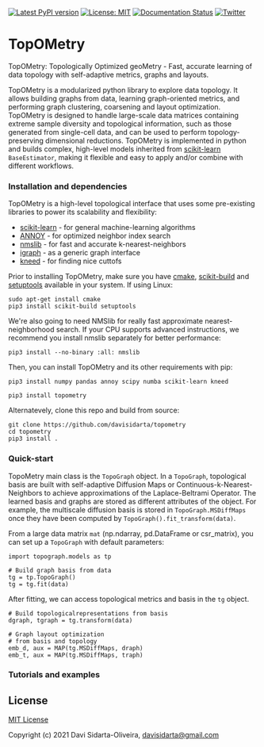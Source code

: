 [![Latest PyPI version](https://img.shields.io/pypi/v/topometry.svg)](https://pypi.org/project/topometry/)
[![License: MIT](https://img.shields.io/badge/License-MIT-yellow.svg)](https://opensource.org/licenses/MIT)
[![Documentation Status](https://readthedocs.org/projects/topometry/badge/?version=latest)](https://topometry.readthedocs.io/en/latest/?badge=latest)
[![Twitter](https://img.shields.io/twitter/url/https/twitter.com/DaviSidarta.svg?label=Follow%20%40davisidarta&style=social)](https://twitter.com/davisidarta)


# TopOMetry
TopOMetry: Topologically Optimized geoMetry - 
Fast, accurate learning of data topology with self-adaptive metrics, graphs and layouts. 

TopOMetry is a modularized python library to explore data topology. 
It allows building graphs from data, learning graph-oriented metrics, and 
performing graph clustering, coarsening and layout optimization. 
TopOMetry is designed to handle large-scale data matrices containing 
extreme sample diversity and topological information, such as those 
generated from single-cell data, and can be used to perform topology-preserving 
dimensional reductions. TopOMetry is implemented in python and builds complex, high-level models 
inherited from [scikit-learn](https://github.com/scikit-learn/scikit-learn)
``BaseEstimator``, making it flexible and easy to apply and/or combine with different workflows.

### Installation and dependencies

TopOMetry is a high-level topological interface that uses some pre-existing libraries to power its scalability and flexibility:

* [scikit-learn](https://github.com/scikit-learn/scikit-learn) - for general machine-learning algorithms
* [ANNOY](https://github.com/spotify/annoy) - for optimized neighbor index search
* [nmslib](https://github.com/nmslib/nmslib) - for fast and accurate k-nearest-neighbors
* [igraph](https://github.com/igraph/python-igraph) - as a generic graph interface
* [kneed](https://github.com/arvkevi/kneed) - for finding nice cuttofs


Prior to installing TopOMetry, make sure you have [cmake](https://cmake.org/), [scikit-build](https://scikit-build.readthedocs.io/en/latest/) and [setuptools](https://setuptools.readthedocs.io/en/latest/) available in your system. If using Linux:
   ```
   sudo apt-get install cmake
   pip3 install scikit-build setuptools
   ```
We're also going to need NMSlib for really fast approximate nearest-neighborhood search. If your CPU supports
advanced instructions, we recommend you install nmslib separately for better performance:
   ```
   pip3 install --no-binary :all: nmslib
   ```
Then, you can install TopOMetry and its other requirements with pip:
   ```
   pip3 install numpy pandas annoy scipy numba scikit-learn kneed
   ```
   ```
   pip3 install topometry
   ```
Alternatevely, clone this repo and build from source:
   ```
   git clone https://github.com/davisidarta/topometry
   cd topometry
   pip3 install .
   ```
### Quick-start 

TopoMetry main class is the ``TopoGraph`` object. In a ``TopoGraph``, topological basis are built 
with self-adaptive Diffusion Maps or Continuous-k-Nearest-Neighbors to achieve approximations of 
the Laplace-Beltrami Operator. The learned basis and graphs are stored as different attributes of the
object. For example, the multiscale diffusion basis is stored in ``TopoGraph.MSDiffMaps`` once they have
been computed by ``TopoGraph().fit_transform(data)``.

From a large data matrix ``mat`` (np.ndarray, pd.DataFrame or csr_matrix), you can set up a ``TopoGraph`` with default parameters: 

   ```
   import topograph.models as tp
   
   # Build graph basis from data
   tg = tp.TopoGraph()
   tg = tg.fit(data)
   ```

After fitting, we can access topological metrics and basis in the ``tg`` object.

   ```
   # Build topologicalrepresentations from basis
   dgraph, tgraph = tg.transform(data)
   
   # Graph layout optimization
   # from basis and topology
   emb_d, aux = MAP(tg.MSDiffMaps, draph)
   emb_t, aux = MAP(tg.MSDiffMaps, traph)
   
   ```

### Tutorials and examples



## License

[MIT License]()

Copyright (c) 2021 Davi Sidarta-Oliveira, davisidarta@gmail.com


